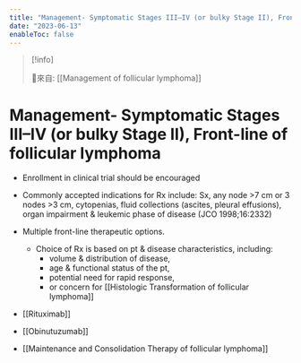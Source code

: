 ```yaml
---
title: "Management- Symptomatic Stages III–IV (or bulky Stage II), Front-line of follicular lymphoma"
date: "2023-06-13"
enableToc: false
---
```


> [!info]
>
> 🌱來自: [[Management of follicular lymphoma]]

# Management- Symptomatic Stages III–IV (or bulky Stage II), Front-line of follicular lymphoma
* Enrollment in clinical trial should be encouraged
* Commonly accepted indications for Rx include:
Sx, any node >7 cm or 3 nodes >3 cm, cytopenias, fluid collections (ascites, pleural effusions), organ impairment & leukemic phase of disease (JCO 1998;16:2332)
* Multiple front-line therapeutic options.
	* Choice of Rx is based on pt & disease characteristics, including:
		* volume & distribution of disease,
		* age & functional status of the pt,
		* potential need for rapid response,
		* or concern for [[Histologic Transformation of follicular lymphoma]]

* [[Rituximab]]
* [[Obinutuzumab]]
* [[Maintenance and Consolidation Therapy of follicular lymphoma]]

